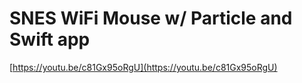 # SNES WiFi Mouse w/ Particle and Swift app

[https://youtu.be/c81Gx95oRgU](https://youtu.be/c81Gx95oRgU)
